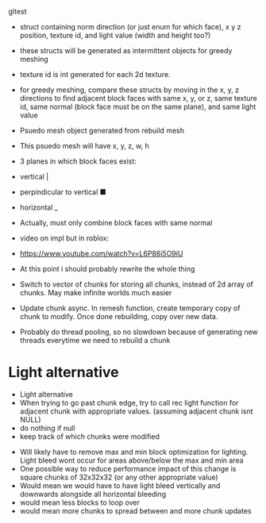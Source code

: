 gltest
- struct containing norm direction (or just enum for which face), x y z position, texture id, and light value (width and height too?)
- these structs will be generated as intermittent objects for greedy meshing
- texture id is int generated for each 2d texture.
- for greedy meshing, compare these structs by moving in the x, y, z directions to find adjacent block faces with same x, y, or z, same texture id, same normal (block face must be on the same plane), and same light value
- Psuedo mesh object generated from rebuild mesh
- This psuedo mesh will have x, y, z, w, h
- 3 planes in which block faces exist:
- vertical                    |
- perpindicular to vertical   ■
- horizontal                  _
- Actually, must only combine block faces with same normal

- video on impl but in roblox:
- https://www.youtube.com/watch?v=L6P86i5O9iU

<!-- - Lighting -->
<!-- - Have global buffer in renderer/chunk for light bleed over chunk borders -->
<!-- - 4 buffers for each direction (left right forward back) -->
<!-- - buffer is size 16*256, no z depth. -->
<!-- - Have function in other chunk recieve a buffer, as well as which side the array is coming from -->
<!-- - This function will generate fake block lights -->
<!-- - When light attempts to go past chunk edge -->
<!-- - Buffers memset to 0 once done -->


- At this point i should probably rewrite the whole thing

- Switch to vector of chunks for storing all chunks, instead of 2d array of chunks. May make infinite worlds much easier
- Update chunk async. In remesh function, create temporary copy of chunk to modify. Once done rebuilding, copy over new data.
- Probably do thread pooling, so no slowdown because of generating new threads everytime we need to rebuild a chunk

# Light alternative
- Light alternative
- When trying to go past chunk edge, try to call rec light function for adjacent chunk with appropriate values. (assuming adjacent chunk isnt NULL)
- do nothing if null
- keep track of which chunks were modified
<!-- ## Queue -->
<!-- - maybe have queue in renderer for chunks to be redrawn. -->
<!-- - queue would only allow unique chunks, so no rerendering of a chunk twice -->
<!-- - Request -->
<!-- - another option would be to have each chunk have a bool attribute that is set when it wants to be rerendered -->
<!-- - a chunk mananger/the renderer would go through all chunks and rebuild them -->
<!-- - this way we could control how many chunks can be rebuilt per update -->
<!-- - We would set request_rebuild to true as soon as we bleed into that chunk -->
<!-- - This would allow for block light bleeding and sunlight bleeding -->

- Will likely have to remove max and min block optimization for lighting. Light bleed wont occur for areas above/below the max and min area
- One possible way to reduce performance impact of this change is square chunks of 32x32x32 (or any other appropriate value)
- Would mean we would have to have light bleed vertically and downwards alongside all horizontal bleeding
- would mean less blocks to loop over
- would mean more chunks to spread between and more chunk updates 
